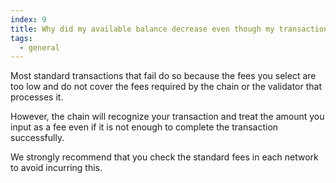 ```yaml
---
index: 9
title: Why did my available balance decrease even though my transaction failed?
tags: 
  - general
---
```


Most standard transactions that fail do so because the fees you select are too low and do not cover the fees required by the chain or the validator that processes it.

However, the chain will recognize your transaction and treat the amount you input as a fee even if it is not enough to complete the transaction successfully.

We strongly recommend that you check the standard fees in each network to avoid incurring this.
